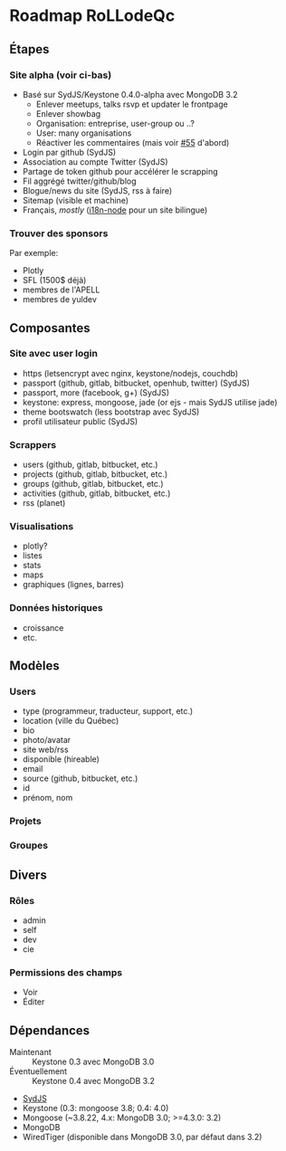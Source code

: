 # Roadmap RoLLodeQc

## Étapes

### Site alpha (voir ci-bas)
* Basé sur SydJS/Keystone 0.4.0-alpha avec MongoDB 3.2
    * Enlever meetups, talks rsvp et updater le frontpage
    * Enlever showbag
    * Organisation: entreprise, user-group ou ..?
    * User: many organisations
    * Réactiver les commentaires (mais voir [#55](https://github.com/JedWatson/sydjs-site/issues/55) d'abord)
* Login par github (SydJS)
* Association au compte Twitter (SydJS)
* Partage de token github pour accélérer le scrapping
* Fil aggrégé twitter/github/blog
* Blogue/news du site (SydJS, rss à faire)
* Sitemap (visible et machine)
* Français, *mostly* ([i18n-node](https://github.com/mashpie/i18n-node) pour un site bilingue)

### Trouver des sponsors
Par exemple:

* Plotly
* SFL (1500$ déjà)
* membres de l'APELL
* membres de yuldev

## Composantes

### Site avec user login
* https (letsencrypt avec nginx, keystone/nodejs, couchdb)
* passport (github, gitlab, bitbucket, openhub, twitter) (SydJS)
* passport, more (facebook, g+) (SydJS)
* keystone: express, mongoose, jade (or ejs - mais SydJS utilise jade)
* theme bootswatch (less bootstrap avec SydJS)
* profil utilisateur public (SydJS)

### Scrappers
* users (github, gitlab, bitbucket, etc.)
* projects (github, gitlab, bitbucket, etc.)
* groups (github, gitlab, bitbucket, etc.)
* activities (github, gitlab, bitbucket, etc.)
* rss (planet)

### Visualisations
* plotly?
* listes
* stats
* maps
* graphiques (lignes, barres)

### Données historiques
* croissance
* etc.

## Modèles

### Users
* type (programmeur, traducteur, support, etc.)
* location (ville du Québec)
* bio
* photo/avatar
* site web/rss
* disponible (hireable)
* email
* source (github, bitbucket, etc.)
* id
* prénom, nom

### Projets

### Groupes

## Divers

### Rôles
* admin
* self
* dev
* cie

### Permissions des champs
* Voir
* Éditer

## Dépendances
<dl><dt>Maintenant<dd>Keystone 0.3 avec MongoDB 3.0
<dt>Éventuellement<dd>Keystone 0.4 avec MongoDB 3.2</dl>

* [SydJS][]
* Keystone (0.3: mongoose 3.8; 0.4: 4.0)
* Mongoose (~3.8.22, 4.x: MongoDB 3.0; >=4.3.0: 3.2)
* MongoDB
* WiredTiger (disponible dans MongoDB 3.0, par défaut dans 3.2)

[SydJS]: https://github.com/JedWatson/SydJS-site